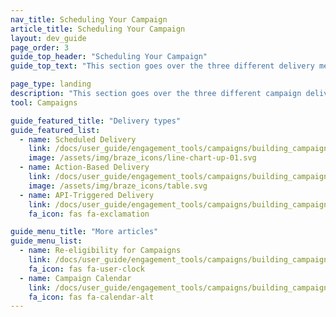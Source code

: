 ```yaml
---
nav_title: Scheduling Your Campaign
article_title: Scheduling Your Campaign
layout: dev_guide
page_order: 3
guide_top_header: "Scheduling Your Campaign"
guide_top_text: "This section goes over the three different delivery methods Braze offers (Scheduled Delivery, Action-Based Delivery, and API-triggered Delivery) and how to set them up and use them. In combination with these articles, we also recommend you check out our <a href='https://learning.braze.com/campaign-setup-delivery-targeting-conversions'>Campaign Setup</a> Braze Learning course.<br><br>Choosing how your campaign gets delivered is crucial in developing an effective campaign. Thankfully, with Braze you have fine-tuned control over when and how your campaigns get sent. <br><br>Every savvy marketer knows that timing is key, which is why Braze provides multiple scheduling options that will empower you to reach users at precisely the right time. Ample flexibility, however, may cause uncertainty over which type of schedule fits best with your campaign's goals. To help you get the most of Braze, we've curated these handy articles that review your scheduling options, best practices, and use cases."

page_type: landing
description: "This section goes over the three different campaign delivery methods (Scheduled Delivery, Action-based Deliver, and API-triggered Delivery) and how to set up and use them."
tool: Campaigns

guide_featured_title: "Delivery types"
guide_featured_list:
  - name: Scheduled Delivery
    link: /docs/user_guide/engagement_tools/campaigns/building_campaigns/delivery_types/scheduled_delivery/
    image: /assets/img/braze_icons/line-chart-up-01.svg
  - name: Action-Based Delivery
    link: /docs/user_guide/engagement_tools/campaigns/building_campaigns/delivery_types/triggered_delivery/
    image: /assets/img/braze_icons/table.svg
  - name: API-Triggered Delivery
    link: /docs/user_guide/engagement_tools/campaigns/building_campaigns/delivery_types/api_triggered_delivery/
    fa_icon: fas fa-exclamation

guide_menu_title: "More articles"
guide_menu_list:
  - name: Re-eligibility for Campaigns
    link: /docs/user_guide/engagement_tools/campaigns/building_campaigns/delivery_types/reeligibility/
    fa_icon: fas fa-user-clock
  - name: Campaign Calendar
    link: /docs/user_guide/engagement_tools/campaigns/building_campaigns/delivery_types/campaign_calendar/
    fa_icon: fas fa-calendar-alt
---
```



